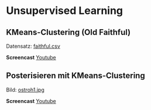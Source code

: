# Unsupervised Learning

## KMeans-Clustering (Old Faithful)

Datensatz: [faithful.csv](../datasets/faithful.csv)

**Screencast** [Youtube](https://youtu.be/Qxdw6U7dMY0)

## Posterisieren mit KMeans-Clustering

Bild: [ostroh1.jpg](../datasets/ostroh1.jpg)

**Screencast** [Youtube](https://youtu.be/zOT5xiy5BaQ)
